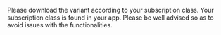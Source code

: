 Please download the variant according to your subscription class. Your subscription class is found in your app. Please be well advised so as to avoid issues with the functionalities.
